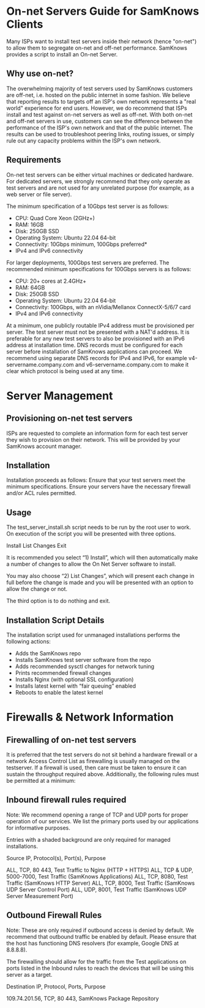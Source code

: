 # On-net Servers Guide for SamKnows Clients
Many ISPs want to install test servers inside their network (hence "on-net") to allow them to segregate on-net and off-net performance. SamKnows provides a script to install an On-net Server.

## Why use on-net?

The overwhelming majority of test servers used by SamKnows customers are off-net, i.e. hosted on the public internet in some fashion.  We believe that reporting results to targets off an ISP's own network represents a "real world" experience for end users. However, we do recommend that ISPs install and test against on-net servers as well as off-net. With both on-net and off-net servers in use, customers can see the difference between the performance of the ISP's own network and that of the public internet. The results can be used to troubleshoot peering links, routing issues, or simply rule out any capacity problems within the ISP's own network.

## Requirements

On-net test servers can be either virtual machines or dedicated hardware. For dedicated servers, we strongly recommend that they only operate as test servers and are not used for any unrelated purpose (for example, as a web server or file server). 

The minimum specification of a 10Gbps test server is as follows:

* CPU: Quad Core Xeon (2GHz+)
* RAM: 16GB
* Disk: 250GB SSD
* Operating System: Ubuntu 22.04 64-bit 
* Connectivity: 10Gbps minimum, 100Gbps preferred*
* IPv4 and IPv6 connectivity

For larger deployments, 100Gbps test servers are preferred. The recommended minimum specifications for 100Gbps servers is as follows:

* CPU: 20+ cores at 2.4GHz+
* RAM: 64GB
* Disk: 250GB SSD
* Operating System: Ubuntu 22.04 64-bit 
* Connectivity: 100Gbps, with an nVidia/Mellanox ConnectX-5/6/7 card
* IPv4 and IPv6 connectivity

At a minimum, one publicly routable IPv4 address must be provisioned per server. The test server must not be presented with a NAT'd address. It is preferable for any new test servers to also be provisioned with an IPv6 address at installation time. DNS records must be configured for each server before installation of SamKnows applications can proceed. We recommend using separate DNS records for IPv4 and IPv6, for example v4-servername.company.com and v6-servername.company.com to make it clear which protocol is being used at any time.

# Server Management
## Provisioning on-net test servers

ISPs are requested to complete an information form for each test server they wish to provision on their network. This will be provided by your SamKnows account manager. 

## Installation

Installation proceeds as follows:
Ensure that your test servers meet the minimum specifications.
Ensure your servers have the necessary firewall and/or ACL rules permitted.

## Usage

The test_server_install.sh script needs to be run by the root user to work. On execution of the script you will be presented with three options. 

Install
List Changes
Exit

It is recommended you select “1) Install”, which will then automatically make a number of changes to allow the On Net Server software to install. 

You may also choose “2) List Changes”, which will present each change in full before the change is made and you will be presented with an option to allow the change or not. 

The third option is to do nothing and exit.

## Installation Script Details

The installation script used for unmanaged installations performs the following actions:

* Adds the SamKnows repo
* Installs SamKnows test server software from the repo
* Adds recommended sysctl changes for network tuning
* Prints recommended firewall changes
* Installs Nginx (with optional SSL configuration)
* Installs latest kernel with “fair queuing” enabled
* Reboots to enable the latest kernel

# Firewalls & Network Information

## Firewalling of on-net test servers

It is preferred that the test servers do not sit behind a hardware firewall or a network Access Control List as firewalling is usually managed on the testserver. If a firewall is used, then care must be taken to ensure it can sustain the throughput required above. Additionally, the following rules must be permitted at a minimum:

## Inbound firewall rules required

Note: We recommend opening a range of TCP and UDP ports for proper operation of our services. We list the primary ports used by our applications for informative purposes.

Entries with a shaded background are only required for managed installations.

Source IP, Protocol(s), Port(s), Purpose

ALL, TCP, 80 443, Test Traffic to Nginx (HTTP + HTTPS)
ALL, TCP & UDP, 5000-7000, Test Traffic (SamKnows Applications)
ALL, TCP, 8080, Test Traffic (SamKnows HTTP Server)
ALL, TCP, 8000, Test Traffic (SamKnows UDP Server Control Port)
ALL, UDP, 8001, Test Traffic (SamKnows UDP Server Measurement Port)

## Outbound Firewall Rules

Note: These are only required if outbound access is denied by default. We recommend that outbound traffic be enabled by default. Please ensure that the host has functioning DNS resolvers (for example, Google DNS at 8.8.8.8).

The firewalling should allow for the traffic from the Test applications on ports listed in the Inbound rules to reach the devices that will be using this server as a target.

Destination IP, Protocol, Ports, Purpose

109.74.201.56, TCP, 80 443, SamKnows Package Repository
